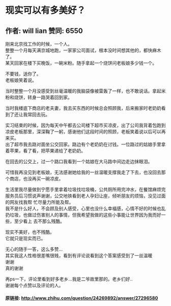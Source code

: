 # 现实可以有多美好？
## 作者: will lian  赞同: 6550
刚来北京找工作的时候，一个人。  
整整一个月每天满京城地跑，一家家公司面试，根本没时间想其他的，都快麻木了。  
某天回家在楼下买晚饭，一碗米粉。随手拿起一个烧饼问老板娘多少钱一个。  
  
不要钱，送你了。  
老板娘笑着说。  
  
当时整整一个月没感受到丝毫温暖的我脑袋像被雷轰了一样，也不敢说话。拿起米粉和烧饼，转身一路哭着回到家。  
  
  
当时我楼底下商店的老夫妻，我去买东西的时候总会照顾我，后来搬家时老奶奶看到了还让我常回去玩。  
  
  
实习结束的时候，因为每天中午都去公司楼下超市买凉皮，出了公司我背着包跑到凉皮老板那里，深深鞠了一躬，感谢他们这段时间的照顾，老板笑着说以后可以再来买。  
出了超市我去路对面坐公交回家。路边有个老奶奶在讨钱。一位路过的姑娘手里拿着苹果，看了看，把苹果递给了老奶奶。  
  
在回去的公交上，过一个路口我看到一个姑娘在大马路中间边走边抹眼泪。  
  
可惜我再没见到老板娘，无法感谢她给我的一丝温暖支撑我走了下去，也没回去那个商店，也没再买一碗凉皮。  
  
生活里我尽量做到宁愿手里拿着垃圾找垃圾桶，公共厕所用完冲水，在餐馆麻烦完服务员后习惯说声谢谢，公交地铁看到老人孕妇让座，倾听朋友的烦恼，没见过面的网友找我帮
忙尽量力所能及帮。  
我不是什么好人，不会顾及别人感受，心里也没什么幸福感，心情不好的时候也乱扔垃圾，也做过伤害别人的事情，但我希望我做的这些小事能让世界因为我而好一些，至少看上
去不那么残酷。  
  
现实不美好，也不残酷。  
它就只是现实而已。  
  
  
无心的随手一答，这么多赞...  
其实我这人性格很差嘴很贱，看到有评论说看到这个答案感受到了一丝温暖  
谢谢  
真的谢谢  
  
再ps一下，评论里看到好多老乡...我是二爷故里那的。老乡们好..  
谢谢每个点赞以及评论的人。

#### 原链接: http://www.zhihu.com/question/24269892/answer/27296580